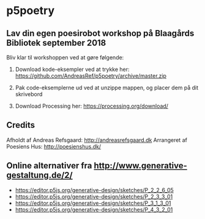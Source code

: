 # p5poetry

## Lav din egen poesirobot workshop på Blaagårds Bibliotek september 2018

Bliv klar til workshoppen ved at gøre følgende:

1) Download kode-eksempler ved at trykke her: https://github.com/AndreasRef/p5poetry/archive/master.zip

2) Pak code-eksemplerne ud ved at unzippe mappen, og placer dem på dit skrivebord

3) Download Processing her: 
https://processing.org/download/



## Credits
Afholdt af Andreas Refsgaard: http://andreasrefsgaard.dk
Arrangeret af Poesiens Hus: http://poesienshus.dk/

## Online alternativer fra http://www.generative-gestaltung.de/2/
* https://editor.p5js.org/generative-design/sketches/P_2_2_6_05
* https://editor.p5js.org/generative-design/sketches/P_2_3_3_01
* https://editor.p5js.org/generative-design/sketches/P_3_1_3_01
* https://editor.p5js.org/generative-design/sketches/P_4_3_2_01



